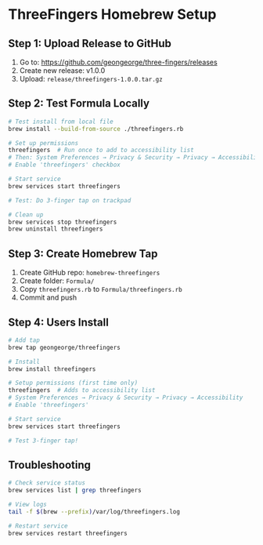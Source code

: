 # ThreeFingers Homebrew Setup

## Step 1: Upload Release to GitHub

1. Go to: https://github.com/geongeorge/three-fingers/releases
2. Create new release: v1.0.0
3. Upload: `release/threefingers-1.0.0.tar.gz`

## Step 2: Test Formula Locally

```bash
# Test install from local file
brew install --build-from-source ./threefingers.rb

# Set up permissions
threefingers  # Run once to add to accessibility list
# Then: System Preferences → Privacy & Security → Privacy → Accessibility
# Enable 'threefingers' checkbox

# Start service
brew services start threefingers

# Test: Do 3-finger tap on trackpad

# Clean up
brew services stop threefingers
brew uninstall threefingers
```

## Step 3: Create Homebrew Tap

1. Create GitHub repo: `homebrew-threefingers`
2. Create folder: `Formula/`
3. Copy `threefingers.rb` to `Formula/threefingers.rb`
4. Commit and push

## Step 4: Users Install

```bash
# Add tap
brew tap geongeorge/threefingers

# Install
brew install threefingers

# Setup permissions (first time only)
threefingers  # Adds to accessibility list
# System Preferences → Privacy & Security → Privacy → Accessibility
# Enable 'threefingers'

# Start service
brew services start threefingers

# Test 3-finger tap!
```

## Troubleshooting

```bash
# Check service status
brew services list | grep threefingers

# View logs
tail -f $(brew --prefix)/var/log/threefingers.log

# Restart service
brew services restart threefingers
```
